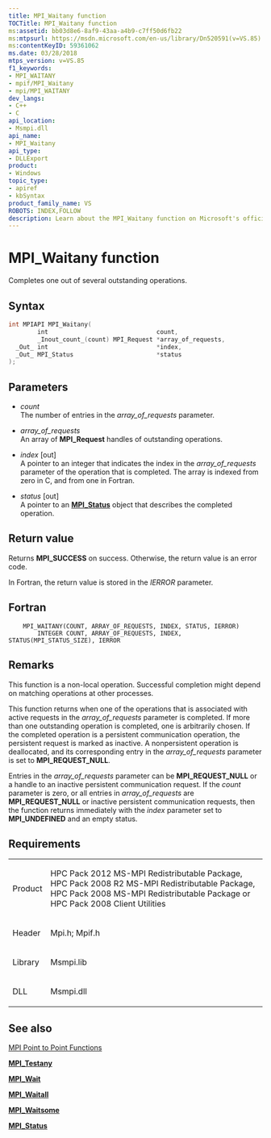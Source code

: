 ```yaml
---
title: MPI_Waitany function
TOCTitle: MPI_Waitany function
ms:assetid: bb03d8e6-8af9-43aa-a4b9-c7ff50d6fb22
ms:mtpsurl: https://msdn.microsoft.com/en-us/library/Dn520591(v=VS.85)
ms:contentKeyID: 59361062
ms.date: 03/28/2018
mtps_version: v=VS.85
f1_keywords:
- MPI_WAITANY
- mpif/MPI_Waitany
- mpi/MPI_WAITANY
dev_langs:
- C++
- C
api_location:
- Msmpi.dll
api_name:
- MPI_Waitany
api_type:
- DLLExport
product:
- Windows
topic_type:
- apiref
- kbSyntax
product_family_name: VS
ROBOTS: INDEX,FOLLOW
description: Learn about the MPI_Waitany function on Microsoft's official site. Understand its syntax, parameters, return values, and how it completes outstanding operations.
---
```


# MPI\_Waitany function

Completes one out of several outstanding operations.

## Syntax

``` c++
int MPIAPI MPI_Waitany(
        int                              count,
        _Inout_count_(count) MPI_Request *array_of_requests,
  _Out_ int                              *index,
  _Out_ MPI_Status                       *status
);
```

## Parameters

  - *count*  
    The number of entries in the *array\_of\_requests* parameter.

  - *array\_of\_requests*  
    An array of **MPI\_Request** handles of outstanding operations.

  - *index* \[out\]  
    A pointer to an integer that indicates the index in the *array\_of\_requests* parameter of the operation that is completed. The array is indexed from zero in C, and from one in Fortran.

  - *status* \[out\]  
    A pointer to an [**MPI\_Status**](mpi-status-structure.md) object that describes the completed operation.

## Return value

Returns **MPI\_SUCCESS** on success. Otherwise, the return value is an error code.

In Fortran, the return value is stored in the *IERROR* parameter.

## Fortran

``` FORTRAN
    MPI_WAITANY(COUNT, ARRAY_OF_REQUESTS, INDEX, STATUS, IERROR)
        INTEGER COUNT, ARRAY_OF_REQUESTS, INDEX, STATUS(MPI_STATUS_SIZE), IERROR
```

## Remarks

This function is a non-local operation. Successful completion might depend on matching operations at other processes.

This function returns when one of the operations that is associated with active requests in the *array\_of\_requests* parameter is completed. If more than one outstanding operation is completed, one is arbitrarily chosen. If the completed operation is a persistent communication operation, the persistent request is marked as inactive. A nonpersistent operation is deallocated, and its corresponding entry in the *array\_of\_requests* parameter is set to **MPI\_REQUEST\_NULL**.

Entries in the *array\_of\_requests* parameter can be **MPI\_REQUEST\_NULL** or a handle to an inactive persistent communication request. If the *count* parameter is zero, or all entries in *array\_of\_requests* are **MPI\_REQUEST\_NULL** or inactive persistent communication requests, then the function returns immediately with the *index* parameter set to **MPI\_UNDEFINED** and an empty status.

## Requirements

<table>
<colgroup>
<col  />
<col  />
</colgroup>
<tbody>
<tr class="odd">
<td><p>Product</p></td>
<td><p>HPC Pack 2012 MS-MPI Redistributable Package, HPC Pack 2008 R2 MS-MPI Redistributable Package, HPC Pack 2008 MS-MPI Redistributable Package or HPC Pack 2008 Client Utilities</p></td>
</tr>
<tr class="even">
<td><p>Header</p></td>
<td>Mpi.h;
Mpif.h</td>
</tr>
<tr class="odd">
<td><p>Library</p></td>
<td>Msmpi.lib</td>
</tr>
<tr class="even">
<td><p>DLL</p></td>
<td>Msmpi.dll</td>
</tr>
</tbody>
</table>


## See also

[MPI Point to Point Functions](mpi-point-to-point-functions.md)

[**MPI\_Testany**](mpi-testany-function.md)

[**MPI\_Wait**](mpi-wait-function.md)

[**MPI\_Waitall**](mpi-waitall-function.md)

[**MPI\_Waitsome**](mpi-waitsome-function.md)

[**MPI\_Status**](mpi-status-structure.md)

